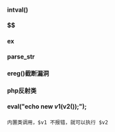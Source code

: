 #### intval()

#### $$

#### ex


#### parse_str

#### ereg()截断漏洞

#### php反射类


#### eval("echo new $v1($v2());");
```
内置类调用，$v1 不报错，就可以执行 $v2
```



